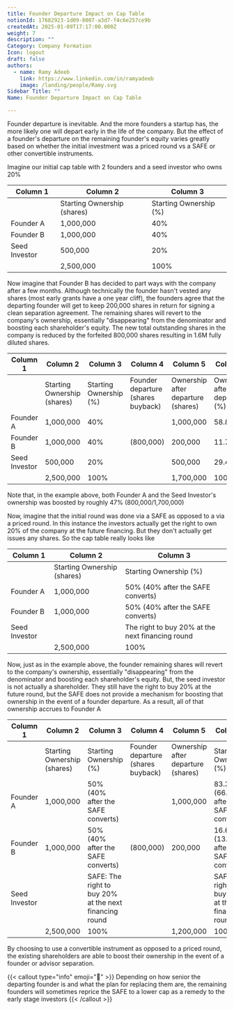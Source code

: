 ```yaml
---
title: Founder Departure Impact on Cap Table
notionId: 17682923-1d09-8007-a3d7-f4c6e257ce9b
createdAt: 2025-01-09T17:17:00.000Z
weight: 7
description: ""
Category: Company Formation
Icon: logout
draft: false
authors:
  - name: Ramy Adeeb
    link: https://www.linkedin.com/in/ramyadeeb
    image: /landing/people/Ramy.svg
Sidebar Title: ""
Name: Founder Departure Impact on Cap Table

---
```




Founder departure is inevitable.  And the more founders a startup has, the more likely one will depart early in the life of the company.  But the effect of a founder's departure on the remaining founder's equity varies greatly based on whether the initial investment was a priced round vs a SAFE or other convertible instruments.

Imagine our initial cap table with 2 founders and a seed investor who owns 20%

| Column 1 | Column 2 | Column 3 |
| --- | --- | --- |
|   | Starting Ownership (shares) | Starting Ownership (%) |
| Founder A | 1,000,000 | 40% |
| Founder B | 1,000,000 | 40% |
| Seed Investor | 500,000 | 20% |
|   | 2,500,000 | 100% |


Now imagine that Founder B has decided to part ways with the company after a few months.  Although technically the founder hasn't vested any shares (most early grants have a one year cliff), the founders agree that the departing founder will get to keep 200,000 shares in return for signing a clean separation agreement.  The remaining shares will revert to the company's ownership, essentially "disappearing" from the denominator and boosting each shareholder's equity. The new total outstanding shares in the company is reduced by the forfeited 800,000 shares resulting in 1.6M fully diluted shares.

| Column 1 | Column 2 | Column 3 | Column 4 | Column 5 | Column 6 |
| --- | --- | --- | --- | --- | --- |
|   | Starting Ownership (shares) | Starting Ownership (%) | Founder departure (shares buyback) | Ownership after departure (shares) | Ownership after departure (%) |
| Founder A | 1,000,000 | 40% |   | 1,000,000 | 58.82% |
| Founder B | 1,000,000 | 40% | (800,000) | 200,000 | 11.76% |
| Seed Investor | 500,000 | 20% |   | 500,000 | 29.41% |
|   | 2,500,000 | 100% |   | 1,700,000 | 100% |


Note that, in the example above, both Founder A and the Seed Investor's ownership  was boosted by roughly 47% (800,000/1,700,000)

Now, imagine that the initial round was done via a SAFE as opposed to a via a priced round. In this instance the investors actually get the right to own 20% of the company at the future financing. But they don't actually get issues any shares. So the cap table really looks like

| Column 1 | Column 2 | Column 3 |
| --- | --- | --- |
|   | Starting Ownership (shares) | Starting Ownership (%) |
| Founder A | 1,000,000 | 50% (40% after the SAFE converts) |
| Founder B | 1,000,000 | 50% (40% after the SAFE converts) |
| Seed Investor |   | The right to buy 20% at the next financing round |
|   | 2,500,000 | 100% |


Now, just as in the example above, the founder remaining shares will revert to the company's ownership, essentially "disappearing" from the denominator and boosting each shareholder's equity. But, the seed investor is not actually a shareholder.  They still have the right to buy 20% at the future round, but the SAFE does not provide a mechanism for boosting that ownership in the event of a founder departure.  As a result, all of that ownership accrues to Founder A

| Column 1 | Column 2 | Column 3 | Column 4 | Column 5 | Column 6 |
| --- | --- | --- | --- | --- | --- |
|   | Starting Ownership (shares) | Starting Ownership (%) | Founder departure (shares buyback) | Ownership after departure (shares) | Starting Ownership (%) |
| Founder A | 1,000,000 | 50% (40% after the SAFE converts) |   | 1,000,000 | 83.3% (66.6% after the SAFE converts) |
| Founder B | 1,000,000 | 50% (40% after the SAFE converts) | (800,000) | 200,000 | 16.6% (13.3% after the SAFE converts) |
| Seed Investor |   | SAFE: The right to buy 20% at the next financing round |   |   | SAFE: The right to buy 20% at the next financing round |
|   | 2,500,000 | 100% |   | 1,200,000 | 100% |


By choosing to use a convertible instrument as opposed to a priced round, the existing shareholders are able to boost their ownership in the event of a founder or advisor separation.

{{< callout type="info" emoji="📢" >}}
Depending on how senior the departing founder is and what the plan for replacing them are, the remaining founders will sometimes reprice the SAFE to a lower cap as a remedy to the early stage investors
{{< /callout >}}

